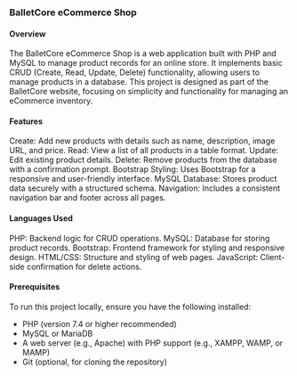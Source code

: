 ### BalletCore eCommerce Shop

#### Overview

The BalletCore eCommerce Shop is a web application built with PHP and MySQL to manage product records for an online store. It implements basic CRUD (Create, Read, Update, Delete) functionality, allowing users to manage products in a database. This project is designed as part of the BalletCore website, focusing on simplicity and functionality for managing an eCommerce inventory.

#### Features
Create: Add new products with details such as name, description, image URL, and price.
Read: View a list of all products in a table format.
Update: Edit existing product details.
Delete: Remove products from the database with a confirmation prompt.
Bootstrap Styling: Uses Bootstrap for a responsive and user-friendly interface.
MySQL Database: Stores product data securely with a structured schema.
Navigation: Includes a consistent navigation bar and footer across all pages.

#### Languages Used
PHP: Backend logic for CRUD operations.
MySQL: Database for storing product records.
Bootstrap: Frontend framework for styling and responsive design.
HTML/CSS: Structure and styling of web pages.
JavaScript: Client-side confirmation for delete actions.

#### Prerequisites
To run this project locally, ensure you have the following installed:
* PHP (version 7.4 or higher recommended)
* MySQL or MariaDB
* A web server (e.g., Apache) with PHP support (e.g., XAMPP, WAMP, or MAMP)
* Git (optional, for cloning the repository)

